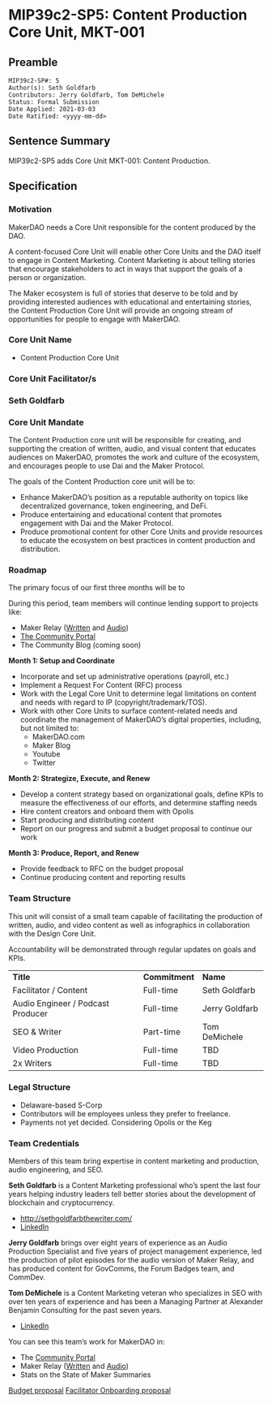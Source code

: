 # MIP39c2-SP5: Content Production Core Unit, MKT-001

## Preamble

```
MIP39c2-SP#: 5
Author(s): Seth Goldfarb
Contributors: Jerry Goldfarb, Tom DeMichele
Status: Formal Submission
Date Applied: 2021-03-03
Date Ratified: <yyyy-mm-dd>
```

## Sentence Summary

MIP39c2-SP5 adds Core Unit MKT-001: Content Production.

## Specification

### **Motivation**

MakerDAO needs a Core Unit responsible for the content produced by the DAO.

A content-focused Core Unit will enable other Core Units and the DAO itself to engage in Content Marketing. Content Marketing is about telling stories that encourage stakeholders to act in ways that support the goals of a person or organization.

The Maker ecosystem is full of stories that deserve to be told and by providing interested audiences with educational and entertaining stories, the Content Production Core Unit will provide an ongoing stream of opportunities for people to engage with MakerDAO.

### **Core Unit Name**

* Content Production Core Unit

### **Core Unit Facilitator/s**

### Seth Goldfarb

### **Core Unit Mandate**

The Content Production core unit will be responsible for creating, and supporting the creation of written, audio, and visual content that educates audiences on MakerDAO, promotes the work and culture of the ecosystem, and encourages people to use Dai and the Maker Protocol.

The goals of the Content Production core unit will be to:

* Enhance MakerDAO’s position as a reputable authority on topics like decentralized governance, token engineering, and DeFi.
* Produce entertaining and educational content that promotes engagement with Dai and the Maker Protocol.
* Produce promotional content for other Core Units and provide resources to educate the ecosystem on best practices in content production and distribution.

### **Roadmap**

The primary focus of our first three months will be to

During this period, team members will continue lending support to projects like:

* Maker Relay ([Written](https://forum.makerdao.com/tag/maker-relay) and [Audio](https://anchor.fm/voicesofmkr/))
* [The Community Portal](communitydevelopment.makerdao.com)
* The Community Blog (coming soon)

**Month 1: Setup and Coordinate**

* Incorporate and set up administrative operations (payroll, etc.)
* Implement a Request For Content (RFC) process
* Work with the Legal Core Unit to determine legal limitations on content and needs with regard to IP (copyright/trademark/TOS).
* Work with other Core Units to surface content-related needs and coordinate the management of MakerDAO’s digital properties, including, but not limited to:
    * MakerDAO.com
    * Maker Blog
    * Youtube
    * Twitter

**Month 2: Strategize, Execute, and Renew**

* Develop a content strategy based on organizational goals, define KPIs to measure the effectiveness of our efforts, and determine staffing needs
* Hire content creators and onboard them with Opolis
* Start producing and distributing content
* Report on our progress and submit a budget proposal to continue our work

**Month 3: Produce, Report, and Renew**

* Provide feedback to RFC on the budget proposal
* Continue producing content and reporting results

### **Team Structure**

This unit will consist of a small team capable of facilitating the production of written, audio, and video content as well as infographics in collaboration with the Design Core Unit.

Accountability will be demonstrated through regular updates on goals and KPIs.

<table>
  <tr>
   <td><strong>Title</strong>
   </td>
   <td><strong>Commitment</strong>
   </td>
   <td><strong>Name</strong>
   </td>
  </tr>
  <tr>
   <td>Facilitator / Content
   </td>
   <td>Full-time
   </td>
   <td>Seth Goldfarb
   </td>
  </tr>
  <tr>
   <td>Audio Engineer / Podcast Producer
   </td>
   <td>Full-time
   </td>
   <td>Jerry Goldfarb
   </td>
  </tr>
  <tr>
   <td>SEO & Writer
   </td>
   <td>Part-time
   </td>
   <td>Tom DeMichele
   </td>
  </tr>
  <tr>
   <td>Video Production
   </td>
   <td>Full-time
   </td>
   <td>TBD
   </td>
  </tr>
  <tr>
   <td>2x Writers
   </td>
   <td>Full-time
   </td>
   <td>TBD
   </td>
  </tr>
</table>

### **Legal Structure**

* Delaware-based S-Corp
* Contributors will be employees unless they prefer to freelance.
* Payments not yet decided. Considering Opolis or the Keg

### **Team Credentials**

Members of this team bring expertise in content marketing and production, audio engineering, and SEO. 

**Seth Goldfarb** is a Content Marketing professional who’s spent the last four years helping industry leaders tell better stories about the development of blockchain and cryptocurrency.
* http://sethgoldfarbthewriter.com/
* [LinkedIn](https://www.linkedin.com/in/asethgoldfarb/)

**Jerry Goldfarb** brings over eight years of experience as an Audio Production Specialist and five years of project management experience, led the production of pilot episodes for the audio version of Maker Relay, and has produced content for GovComms, the Forum Badges team, and CommDev.

**Tom DeMichele** is a Content Marketing veteran who specializes in SEO with over ten years of experience and has been a Managing Partner at Alexander Benjamin Consulting for the past seven years.
* [LinkedIn](https://www.linkedin.com/in/thomas-demichele-5285b380/)

You can see this team’s work for MakerDAO in:

* The [Community Portal](https://community-development.makerdao.com/en/)
* Maker Relay ([Written](https://forum.makerdao.com/tag/maker-relay) and [Audio](https://anchor.fm/voicesofmkr/))
* Stats on the State of Maker Summaries

[Budget proposal](https://forum.makerdao.com/t/mip40c2-sp5-core-unit-budget-mkt-001/6824)
[Facilitator Onboarding proposal](https://forum.makerdao.com/t/mip41c4-sp5-facilitator-onboarding-mkt-001/6825)
